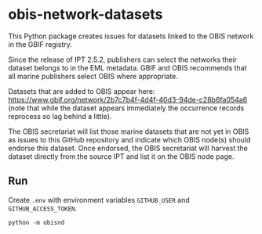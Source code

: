 # obis-network-datasets

This Python package creates issues for datasets linked to the OBIS network in the GBIF registry.

Since the release of IPT 2.5.2, publishers can select the networks their dataset belongs to in the EML metadata. GBIF and OBIS recommends that all marine publishers select OBIS where appropriate. 

Datasets that are added to OBIS appear here: https://www.gbif.org/network/2b7c7b4f-4d4f-40d3-94de-c28b6fa054a6 (note that while the dataset appears immediately the occurrence records reprocess so lag behind a little).

The OBIS secretariat will list those marine datasets that are not yet in OBIS as issues to this GitHub repository and indicate which OBIS node(s) should endorse this dataset. Once endorsed, the OBIS secretariat will harvest the dataset directly from the source IPT and list it on the OBIS node page.

## Run

Create `.env` with environment variables `GITHUB_USER` and `GITHUB_ACCESS_TOKEN`.

```
python -m obisnd
```
